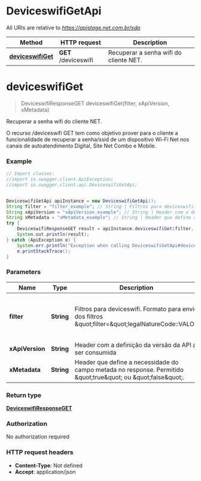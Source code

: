# DeviceswifiGetApi

All URIs are relative to *https://apistage.net.com.br/sdp*

Method | HTTP request | Description
------------- | ------------- | -------------
[**deviceswifiGet**](DeviceswifiGetApi.md#deviceswifiGet) | **GET** /deviceswifi | Recuperar a senha wifi do cliente NET.


<a name="deviceswifiGet"></a>
# **deviceswifiGet**
> DeviceswifiResponseGET deviceswifiGet(filter, xApiVersion, xMetadata)

Recuperar a senha wifi do cliente NET.

O recurso /deviceswifi GET tem como objetivo prover para o cliente a funcionalidade de recuperar a senha/ssid de um dispositivo Wi-Fi Net nos canais de autoatendimento Digital, Site Net Combo e Mobile. 

### Example
```java
// Import classes:
//import io.swagger.client.ApiException;
//import io.swagger.client.api.DeviceswifiGetApi;


DeviceswifiGetApi apiInstance = new DeviceswifiGetApi();
String filter = "filter_example"; // String | Filtros para deviceswifi. Formato para envio dos filtros \"filter=\"legalNatureCode::VALOR|customerAccountId::VALOR\".  Campos obrigatorios >   Os campos legalNatureCode (Código operadora) e customerAccountId    (Contrato do cliente) são ambos obrigatórios. 
String xApiVersion = "xApiVersion_example"; // String | Header com a definição da versão da API a ser consumida
String xMetadata = "xMetadata_example"; // String | Header que define a necessidade do campo metada no response. Permitido \"true\" ou \"false\".
try {
    DeviceswifiResponseGET result = apiInstance.deviceswifiGet(filter, xApiVersion, xMetadata);
    System.out.println(result);
} catch (ApiException e) {
    System.err.println("Exception when calling DeviceswifiGetApi#deviceswifiGet");
    e.printStackTrace();
}
```

### Parameters

Name | Type | Description  | Notes
------------- | ------------- | ------------- | -------------
 **filter** | **String**| Filtros para deviceswifi. Formato para envio dos filtros \&quot;filter&#x3D;\&quot;legalNatureCode::VALOR|customerAccountId::VALOR\&quot;.  Campos obrigatorios &gt;   Os campos legalNatureCode (Código operadora) e customerAccountId    (Contrato do cliente) são ambos obrigatórios.  |
 **xApiVersion** | **String**| Header com a definição da versão da API a ser consumida | [optional]
 **xMetadata** | **String**| Header que define a necessidade do campo metada no response. Permitido \&quot;true\&quot; ou \&quot;false\&quot;. | [optional]

### Return type

[**DeviceswifiResponseGET**](DeviceswifiResponseGET.md)

### Authorization

No authorization required

### HTTP request headers

 - **Content-Type**: Not defined
 - **Accept**: application/json

